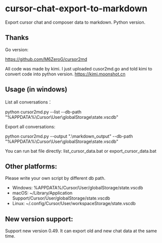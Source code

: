 # cursor-chat-export-to-markdown
Export cursor chat and composer data to markdown. Python version.

## Thanks

Go version:

https://github.com/M6ZeroG/cursor2md

All code was made by kimi. I just uploaded cusor2md.go and told kimi to convert code into python version.  https://kimi.moonshot.cn

## Usage (in windows)

List all conversations：

python cursor2md.py --list --db-path "%APPDATA%\Cursor\User\globalStorage\state.vscdb"

Export all conversations:

python cursor2md.py --output ".\markdown_output" --db-path "%APPDATA%\Cursor\User\globalStorage\state.vscdb"

You can run bat file directly: list_cursor_data.bat or export_cursor_data.bat

## Other platforms:

Please write your own script by different db path.

* Windows: %APPDATA%/Cursor/User/globalStorage/state.vscdb
* macOS: ~/Library/Application Support/Cursor/User/globalStorage/state.vscdb
* Linux: ~/.config/Cursor/User/workspaceStorage/state.vscdb

## New version support:

Support new version 0.49. It can export old and new chat data at the same time.
